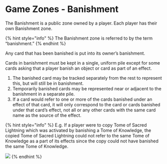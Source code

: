 # Game Zones - Banishment

The Banishment is a public zone owned by a player. Each player has their own Banishment zone.&#x20;

{% hint style="info" %}
The Banishment zone is referred to by the term “banishment.”&#x20;
{% endhint %}

Any card that has been banished is put into its owner’s banishment.

Cards in banishment must be kept in a single, uniform pile except for some cards asking that a player banish an object or card as part of an effect.

1. The banished card may be tracked separately from the rest to represent this, but will still be in banishment.
2. Temporarily banished cards may be represented near or adjacent to the banishment in a separate pile.
3. If a card would refer to one or more of the cards banished under an effect of that card, it will only correspond to the card or cards banished under that card’s effect, not all or any other cards with the same card name as the source of the effect.&#x20;

{% hint style="info" %}
E.g. If a player were to copy Tome of Sacred Lightning which was activated by banishing a Tome of Knowledge, the copied Tome of Sacred Lightning could not refer to the same Tome of Knowledge as a part of its effects since the copy could not have banished the same Tome of Knowledge.

<img src="https://ga-index-public.s3.us-west-2.amazonaws.com/cards/tome-of-sacred-lightning-doa1e.jpg" alt="" data-size="original">![](https://ga-index-public.s3.us-west-2.amazonaws.com/cards/tome-of-knowledge-doa-alter.jpg)
{% endhint %}

